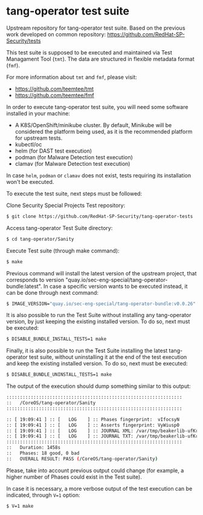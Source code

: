 # tang-operator test suite
Upstream repository for tang-operator test suite. Based on the previous work developed on common repository:
https://github.com/RedHat-SP-Security/tests

This test suite is supposed to be executed and maintained via Test Managament Tool (`tmt`).
The data are structured in flexible metadata format (`fmf`).

For more information about `tmt` and `fmf`, please visit:
* https://github.com/teemtee/tmt
* https://github.com/teemtee/fmf

In order to execute tang-operator test suite, you will need some software installed in your machine:
- A K8S/OpenShift/minikube cluster. By default, Minikube will be considered the platform being used, as it is the recommended platform for upstream tests.
- kubectl/oc
- helm (for DAST test execution)
- podman (for Malware Detection test execution)
- clamav (for Malware Detection test execution)

In case `helm`, `podman` or `clamav` does not exist, tests requiring its installation won't be executed.

To execute the test suite, next steps must be followed:

Clone Security Special Projects Test repository:
```bash
$ git clone https://github.com/RedHat-SP-Security/tang-operator-tests
```

Access tang-operator Test Suite directory:
```bash
$ cd tang-operator/Sanity
```

Execute Test suite (through make command):
```bash
$ make
```

Previous command will install the latest version of the upstream project, that corresponds to version "quay.io/sec-eng-special/tang-operator-bundle:latest".
In case a specific version wants to be executed instead, it can be done through next command:
```bash
$ IMAGE_VERSION="quay.io/sec-eng-special/tang-operator-bundle:v0.0.26" make
```

It is also possible to run the Test Suite without installing any tang-operator version, by just keeping the existing installed version. To do so, next must be executed:
```bash
$ DISABLE_BUNDLE_INSTALL_TESTS=1 make
```

Finally, it is also possible to run the Test Suite installing the latest tang-operator test suite, without uninstalling it at the end of the test execution and keep the existing installed version. To do so, next must be executed:
```bash
$ DISABLE_BUNDLE_UNINSTALL_TESTS=1 make
```

The output of the execution should dump something similar to this output:
```bash
:::::::::::::::::::::::::::::::::::::::::::::::::::::::::::::::::
::   /CoreOS/tang-operator/Sanity
:::::::::::::::::::::::::::::::::::::::::::::::::::::::::::::::::

:: [ 19:09:41 ] :: [   LOG    ] :: Phases fingerprint:  vIfocsyN
:: [ 19:09:41 ] :: [   LOG    ] :: Asserts fingerprint: VyWiusp0
:: [ 19:09:41 ] :: [   LOG    ] :: JOURNAL XML: /var/tmp/beakerlib-ufKrQJe/journal.xml
:: [ 19:09:41 ] :: [   LOG    ] :: JOURNAL TXT: /var/tmp/beakerlib-ufKrQJe/journal.txt
:::::::::::::::::::::::::::::::::::::::::::::::::::::::::::::::::
::   Duration: 1458s
::   Phases: 18 good, 0 bad
::   OVERALL RESULT: PASS (/CoreOS/tang-operator/Sanity)
```

Please, take into account previous output could change (for example, a higher number of Phases could exist in the Test suite).

In case it is necessary, a more verbose output of the test execution can be indicated, through `V=1` option:
```bash
$ V=1 make
```
